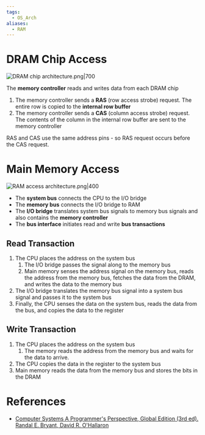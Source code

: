 ```yaml
---
tags:
  - OS_Arch
aliases:
  - RAM
---
```


# DRAM Chip Access

![DRAM chip architecture.png|700](DRAM%20chip%20architecture.png)

The **memory controller** reads and writes data from each DRAM chip

1. The memory controller sends a **RAS** (row access strobe) request. The entire row is copied to the **internal row buffer**
2. The memory controller sends a **CAS** (column access strobe) request. The contents of the column in the internal row buffer are sent to the memory controller

RAS and CAS use the same address pins - so RAS request occurs before the CAS request.

# Main Memory Access

![RAM access architecture.png|400](RAM%20access%20architecture.png)

- The **system bus** connects the CPU to the I/O bridge
- The **memory bus** connects the I/O bridge to RAM
- The **I/O bridge** translates system bus signals to memory bus signals and also contains the **memory controller**
- The **bus interface** initiates read and write **bus transactions**

## Read Transaction

1. The CPU places the address on the system bus
	1. The I/O bridge passes the signal along to the memory bus
	2. Main memory senses the address signal on the memory bus, reads the address from the memory bus, fetches the data from the DRAM, and writes the data to the memory bus
2. The I/O bridge translates the memory bus signal into a system bus signal and passes it to the system bus
3. Finally, the CPU senses the data on the system bus, reads the data from the bus, and copies the data to the register

## Write Transaction

1. The CPU places the address on the system bus
	1. The memory reads the address from the memory bus and waits for the data to arrive.
2. The CPU copies the data in the register to the system bus
3. Main memory reads the data from the memory bus and stores the bits in the DRAM

# References

- [Computer Systems A Programmer's Perspective, Global Edition (3rd ed). Randal E. Bryant, David R. O'Hallaron](References.md#Computer%20Systems%20A%20Programmer's%20Perspective,%20Global%20Edition%20(3rd%20ed).%20Randal%20E.%20Bryant,%20David%20R.%20O'Hallaron)

